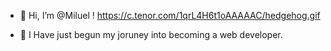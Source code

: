 - 👋 Hi, I’m @Miluel ! https://c.tenor.com/1qrL4H6t1oAAAAAC/hedgehog.gif

- 🌱 I Have just begun my joruney into becoming a web developer. 


<!---
Miluel/Miluel is a ✨ special ✨ repository because its `README.md` (this file) appears on your GitHub profile.
You can click the Preview link to take a look at your changes.
--->
